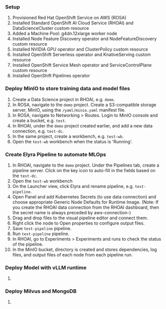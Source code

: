 ### Setup
1. Provisioned Red Hat OpenShift Service on AWS (ROSA)
2. Installed Standard OpenShift AI Cloud Service (RHOAI) and DataScienceCluster custom resource
3. Added a Machine Pool: g4dn.12xlarge worker node
4. Installed Node Feature Discovery operator and NodeFeatureDiscovery custom resource
5. Installed NVIDIA GPU operator and ClusterPolicy custom resource
6. Installed OpenShift Serverless operator and KnativeServing custom resource
7. Installed OpenShift Service Mesh operator and ServiceControlPlane custom resource
8. Installed OpenShift Pipelines operator

### Deploy MinIO to store training data and model files
1. Create a Data Science project in RHOAI, e.g. `demo`.
2. In ROSA, navigate to the `demo` project. Create a S3-compatible storage server, MinIO, using the `/yaml/minio.yaml` manifest file.
3. In ROSA, navigate to Networking > Routes. Login to MinIO console and create a bucket, e.g. `test`.
4. In RHOAI, under the `demo` project created earlier, and add a new data connection, e.g. `test-dc`.
5. In the same project, create a workbench, e.g. `test-wb`.
6. Open the `test-wb` workbench when the status is 'Running'.

### Create Elyra Pipeline to automate MLOps
1. In RHOAI, navigate to the `demo` project. Under the Pipelines tab, create a pipeline server. Click on the key icon to auto-fill in the fields based on the `test-dc`.
2. Open the `test-wb` workbench
3. On the Launcher view, click Elyra and rename pipeline, e.g. `test-pipeline`.
4. Open Panel and add Kubernetes Secrets (to use data connection) and choose appropriate Generic Node Defaults for Runtime Image. (Note: If you create the RHOAI data connection from the RHOAI dashboard, then the secret name is always preceded by aws-connection-)
5. Drag and drop files to the visual pipeline editor and connect them.
6. Right click the node to Open properties to configure output files.
7. Save `test-pipeline` pipeline.
8. Run `test-pipeline` pipeline.
9. In RHOAI, go to Experiments > Experiments and runs to check the status of the pipeline.
10. In the MinIO bucket, directory <pipeline-name-timestamp> is created and stores dependencies, log files, and output files of each node from each pipeline run.

### Deploy Model with vLLM runtime
1. 

### Deploy Milvus and MongoDB
1. 
